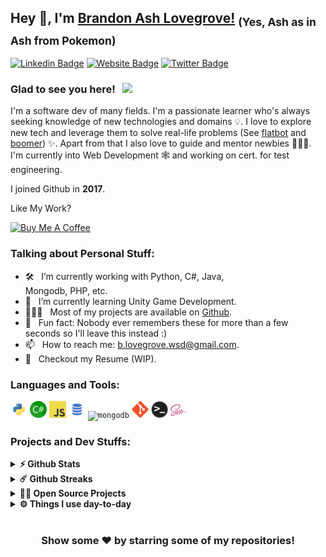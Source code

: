 ## Hey 👋, I'm [Brandon Ash Lovegrove!](https://github.com/BLovegrove) <sub>(Yes, Ash as in Ash from Pokemon)</sub>

[![Linkedin Badge](https://img.shields.io/badge/-LinkedIn-0e76a8?style=flat-square&logo=Linkedin&logoColor=white)](https://www.linkedin.com/in/brandon-lovegrove-5ab4181a0/)
[![Website Badge](https://img.shields.io/badge/Website-3b5998?style=flat-square&logo=google-chrome&logoColor=white)](https://blovegrove.github.io/)
[![Twitter Badge](https://img.shields.io/badge/-Twitter-00acee?style=flat-square&logo=Twitter&logoColor=white)](https://twitter.com/B_A_Lovegrove)

### Glad to see you here! &nbsp; ![](https://visitor-badge.glitch.me/badge?page_id=blovegrove.blovegrove&style=flat-square&color=0088cc)

I'm a software dev of many fields. I'm a passionate learner who's always seeking knowledge of new technologies and domains 💡. I love to explore new tech and leverage them to solve real-life problems (See [flatbot](https://github.com/BLovegrove/flatbot) and [boomer](https://github.com/BLovegrove/boomer)) ✨. Apart from that I also love to guide and mentor newbies 👨🏻‍💻. I'm currently into Web Development 🕸️ and working on cert. for test engineering.

I joined Github in **2017**.

Like My Work?

<a href="https://www.buymeacoffee.com/blovegrove" target="_blank"><img src="https://cdn.buymeacoffee.com/buttons/v2/default-yellow.png" alt="Buy Me A Coffee" height="60px" width="217px" ></a>

### Talking about Personal Stuff:

- 🛠 &nbsp; I’m currently working with Python, C#, Java, <br /> Mongodb, PHP, etc.
- 🚀 &nbsp; I’m currently learning Unity Game Development.
- 👨🏻‍💻 &nbsp; Most of my projects are available on [Github](https://github.com/BLovegrove).
- 👾 &nbsp; Fun fact: Nobody ever remembers these for more than a few seconds so I'll leave this instead :)
- 📫 &nbsp; How to reach me: b.lovegrove.wsd@gmail.com.
- 📝 &nbsp; Checkout my Resume (WIP).

### Languages and Tools:

<code><img height="27" src="https://raw.githubusercontent.com/github/explore/80688e429a7d4ef2fca1e82350fe8e3517d3494d/topics/python/python.png" alt="python"></code>
<code><img height="27" src="https://raw.githubusercontent.com/github/explore/80688e429a7d4ef2fca1e82350fe8e3517d3494d/topics/csharp/csharp.png" alt="csharp"></code>
<code><img height="27" src="https://raw.githubusercontent.com/github/explore/80688e429a7d4ef2fca1e82350fe8e3517d3494d/topics/javascript/javascript.png" alt="javascript"></code>
<code><img height="27" src="https://raw.githubusercontent.com/github/explore/80688e429a7d4ef2fca1e82350fe8e3517d3494d/topics/sql/sql.png" alt="sql"></code>
<code><img height="27" src="https://encrypted-tbn0.gstatic.com/images?q=tbn%3AANd9GcSTTzPAw-55ssm1Im594xYZ9eRQu2JylrkYLg&usqp=CAU" alt="mongodb"></code>
<code><img height="27" src="https://raw.githubusercontent.com/devicons/devicon/master/icons/git/git-original.svg" alt="git"></code>
<code><img height="27" src="https://raw.githubusercontent.com/github/explore/80688e429a7d4ef2fca1e82350fe8e3517d3494d/topics/terminal/terminal.png" alt="terminal"></code>
<code><img height="25" src="https://raw.githubusercontent.com/github/explore/80688e429a7d4ef2fca1e82350fe8e3517d3494d/topics/sass/sass.png" alt="sass"></code>

### Projects and Dev Stuffs:

<details>	
  <summary><b>⚡ Github Stats</b></summary>

  <br />
  <img height="180em" src="https://github-readme-stats.vercel.app/api?username=blovegrove&show_icons=true&hide_border=true&&count_private=true&include_all_commits=true" />
  <img height="180em" src="https://github-readme-stats.vercel.app/api/top-langs/?username=blovegrove&exclude_repo=KNN-Image-Classification&show_icons=true&hide_border=true&layout=compact&langs_count=8"/>
</details>

<details>	
  <summary><b>☄️ Github Streaks</b></summary>

  <br />
  <img height="180em" src="https://github-readme-streak-stats.herokuapp.com/?user=blovegrove&hide_border=true" />
</details>

<details>
  <summary><b>🧑‍🚀 Open Source Projects</b></summary>

  <br />
  <table>
    <thead align="center">
      <tr border: none;>
        <td><b>💻 Projects</b></td>
        <td><b>🌟 Stars</b></td>
        <td><b>🍴 Forks</b></td>
        <td><b>🐛 Issues</b></td>
        <td><b>🔔 Pull Requests</b></td>
        <td><b>👨‍💻 Language</b></td>
      </tr>
    </thead>
    <tbody>
      <tr>
	      <td><a href="https://github.com/blovegrove/blovegrove"><b>BLovegrove</b></a></td>
        <td><img alt="Stars" src="https://img.shields.io/github/stars/blovegrove/blovegrove?style=flat-square&labelColor=343b41"/></td>
        <td><img alt="Forks" src="https://img.shields.io/github/forks/blovegrove/blovegrove?style=flat-square&labelColor=343b41"/></td>
        <td><img alt="Issues" src="https://img.shields.io/github/issues/blovegrove/blovegrove?style=flat-square"/></td>
        <td><img alt="Pull Requests" src="https://img.shields.io/github/issues-pr/blovegrove/blovegrove?style=flat-square"/></td>
        <td><img alt="Language" src="https://img.shields.io/badge/markdown-100%25-blue?style=flat-square"/></td> 
      </tr>
      <tr>
	      <td><a href="https://github.com/blovegrove/boomer"><b>Boomer</b></a></td>
        <td><img alt="Stars" src="https://img.shields.io/github/stars/blovegrove/boomer?style=flat-square&labelColor=343b41"/></td>
        <td><img alt="Forks" src="https://img.shields.io/github/forks/blovegrove/boomer?style=flat-square&labelColor=343b41"/></td>
        <td><img alt="Issues" src="https://img.shields.io/github/issues/blovegrove/boomer?style=flat-square"/></td>
        <td><img alt="Pull Requests" src="https://img.shields.io/github/issues-pr/blovegrove/boomer?style=flat-square"/></td>
        <td><img alt="Language" src="https://img.shields.io/badge/markdown-100%25-blue?style=flat-square"/></td> 
      </tr>
    </tbody>
  </table>
  <br />
</details>
 
<details>	
  <br />
  <summary><b>⚙️ Things I use day-to-day</b></summary>
  	<ul>
  	    <li><b>OS:</b> Pop!_OS 21.04</li>
	    <li><b>Desktop: </b> Homebuilt i7-6900k, Radeon RX580</li>
  	    <li><b>Browser: </b> Firefox Web Browser</li>
	    <li><b>Terminal: </b> ZSH: Oh My Zsh</li>
	    <li><b>Code Editor:</b> VSCode</li>
	    <li><b>To Stay Updated:</b>Linkedin and Twitter.</li>
	    <br />
	</ul>	
</details>

#

<div align="center">

### Show some ❤️ by starring some of my repositories!

</div>

